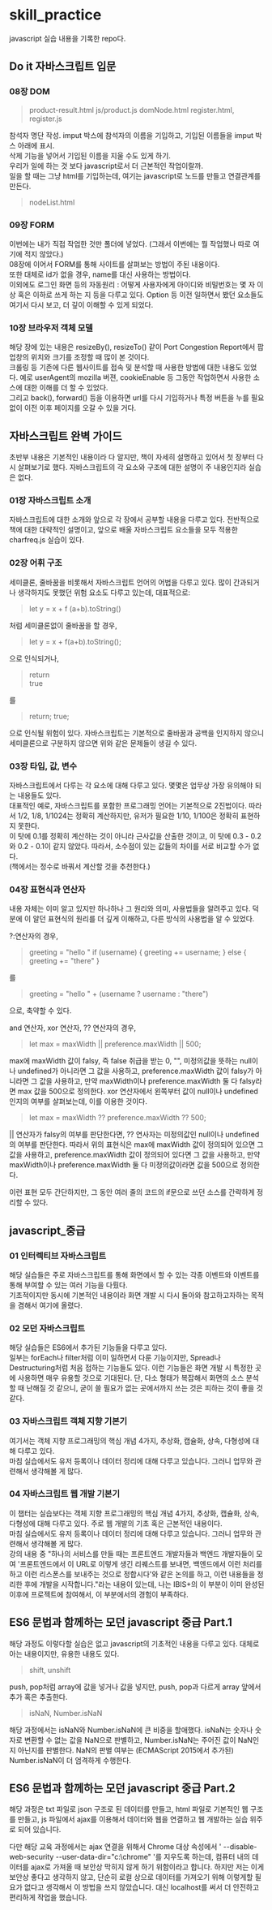 # skill_practice

javascript 실습 내용을 기록한 repo다.<br />

## Do it 자바스크립트 입문
### 08장 DOM
> product-result.html
> js/product.js
> domNode.html
> register.html, register.js<br />

참석자 명단 작성. imput 박스에 참석자의 이름을 기입하고, 기입된 이름들을 imput 박스 아래에 표시.<br />
삭제 기능을 넣어서 기입된 이름을 지울 수도 있게 하기.<br />
우리가 일에 하는 것 보다 javascript로서 더 근본적인 작업이랄까.<br />
일을 할 때는 그냥 html를 기입하는데, 여기는 javascript로 노드를 만들고 연결관계를 만든다.<br />
> nodeList.html<br />

### 09장 FORM
이번에는 내가 직접 작업한 것만 폴더에 넣었다. (그래서 이번에는 뭘 작업했나 따로 여기에 적지 않았다.)<br />
08장에 이어서 FORM를 통해 사이트를 살펴보는 방법이 주된 내용이다.<br />
또한 대체로 id가 없을 경우, name를 대신 사용하는 방법이다.<br />
이외에도 로그인 화면 등의 자동원리 : 어떻게 사용자에게 아이디와 비밀번호는 몇 자 이상 혹은 이하로 쓰게 하는 지 등을 다루고 있다. Option 등 이전 일하면서 봤던 요소들도 여기서 다시 보고, 더 깊이 이해할 수 있게 되었다.<br />

### 10장 브라우저 객체 모델
해당 장에 있는 내용은 resizeBy(), resizeTo() 같이 Port Congestion Report에서 팝업창의 위치와 크기를 조정할 때 많이 본 것이다.<br />
크롤링 등 기존에 다른 웹사이트를 접속 및 분석할 때 사용한 방법에 대한 내용도 있었다. 예로 userAgent의 mozilla 버젼, cookieEnable 등 그동안 작업하면서 사용한 소스에 대한 이해를 더 할 수 있었다.<br />
그리고 back(), forward() 등을 이용하면 url를 다시 기입하거나 특정 버튼을 누를 필요없이 이전 이후 페이지를 오갈 수 있을 거다.<br />

## 자바스크립트 완벽 가이드
초반부 내용은 기본적인 내용이라 다 알지만, 책이 자세히 설명하고 있어서 첫 장부터 다시 살펴보기로 했다. 자바스크립트의 각 요소와 구조에 대한 설명이 주 내용인지라 실습은 없다.

### 01장 자바스크립트 소개
자바스크립트에 대한 소개와 앞으로 각 장에서 공부할 내용을 다루고 있다. 전반적으로 책에 대한 대략적인 설명이고, 앞으로 배울 자바스크립트 요소들을 모두 적용한 charfreq.js 실습이 있다.<br />

### 02장 어휘 구조
세미클론, 줄바꿈을 비롯해서 자바스크립트 언어의 어법을 다루고 있다. 많이 간과되거나 생각하지도 못했던 위험 요소도 다루고 있는데, 대표적으로:<br />
> let y = x + f
> (a+b).toString()

처럼 세미클론없이 줄바꿈을 할 경우,<br />
> let y = x + f(a+b).toString();

으로 인식되거나,<br />
> return<br />
> true<br />

를<br />
> return; true;

으로 인식될 위험이 있다. 자바스크립트는 기본적으로 줄바꿈과 공백을 인지하지 않으니 세미클론으로 구분하지 않으면 위와 같은 문제들이 생길 수 있다.<br />

### 03장 타입, 값, 변수
자바스크립트에서 다루는 각 요소에 대해 다루고 있다. 몇몇은 업무상 가장 유의해야 되는 내용들도 있다.<br />
대표적인 예로, 자바스크립트를 포함한 프로그래밍 언어는 기본적으로 2진법이다. 따라서 1/2, 1/8, 1/1024는 정확히 계산하지만, 유저가 필요한 1/10, 1/100은 정확히 표현하지 못한다.<br />
이 탓에 0.1를 정확히 계산하는 것이 아니라 근사값을 산출한 것이고, 이 탓에 0.3 - 0.2와 0.2 - 0.1이 같지 않았다. 따라서, 소수점이 있는 값들의 차이를 서로 비교할 수가 없다.<br />
(책에서는 정수로 바꿔서 계산할 것을 추천한다.)<br />

### 04장 표현식과 연산자
내용 자체는 이미 알고 있지만 하나하나 그 원리와 의미, 사용법들을 알려주고 있다. 덕분에 이 알던 표현식의 원리를 더 깊게 이해하고, 다른 방식의 사용법을 알 수 있었다.<br />

?:연산자의 경우,<br />

> greeting = "hello "
> if (username) {
>  greeting += username;
>} else {
>  greeting += "there"
> }

를<br />
> greeting = "hello " + (username ? username : "there")

으로, 축약할 수 있다.

and 연산자, xor 연산자, ?? 연산자의 경우,<br />

> let max = maxWidth || preference.maxWidth || 500;

max에 maxWidth 값이 falsy, 즉 false 취급을 받는 0, "", 미정의값을 뜻하는 null이나 undefined가 아니라면 그 값을 사용하고, preference.maxWidth 값이 falsy가 아니라면 그 값을 사용하고, 만약 maxWidth이나 preference.maxWidth 둘 다 falsy라면 max 값을 500으로 정의한다. xor 연산자에서 왼쪽부터 값이 null이나 undefined인지의 여부를 살펴보는데, 이를 이용한 것이다.<br />

> let max = maxWidth ?? preference.maxWidth ?? 500;

|| 연산자가 falsy의 여부를 판단한다면, ?? 연사자는 미정의값인 null이나 undefined의 여부를 판단한다. 따라서 위의 표현식은 max에 maxWidth 값이 정의되어 있으면 그 값을 사용하고, preference.maxWidth 값이 정의되어 있다면 그 값을 사용하고, 만약 maxWidth이나 preference.maxWidth 둘 다 미정의값이라면 값을 500으로 정의한다.<br />

이런 표현 모두 간단하지만, 그 동안 여러 줄의 코드의 if문으로 쓰던 소스를 간략하게 정리할 수 있다.<br />

## javascript_중급
### 01 인터렉티브 자바스크립트
해당 실습들은 주로 자바스크립트를 통해 화면에서 할 수 있는 각종 이벤트와 이벤트를 통해 부여할 수 있는 여러 기능을 다뤘다.<br />
기초적이지만 동시에 기본적인 내용이라 화면 개발 시 다시 돌아와 참고하고자하는 목적을 겸해서 여기에 올렸다.<br />

### 02 모던 자바스크립트
해당 실습들은 ES6에서 추가된 기능들을 다루고 있다.<br />
일부는 forEach나 filter처럼 이미 일하면서 다룬 기능이지만, Spread나 Destructuring처럼 처음 접하는 기능들도 있다. 이런 기능들은 화면 개발 시 특정한 곳에 사용하면 매우 유용할 것으로 기대된다. 단, 다소 형태가 복잡해서 화면의 소스 분석할 때 난해질 것 같으니, 굳이 쓸 필요가 없는 곳에서까지 쓰는 것은 피하는 것이 좋을 것 같다.<br />

### 03 자바스크립트 객체 지향 기본기
여기서는 객체 지향 프로그래밍의 핵심 개념 4가지, 추상화, 캡슐화, 상속, 다형성에 대해 다루고 있다.<br />
마침 실습에서도 유저 등록이나 데이터 정리에 대해 다루고 있습니다. 그러니 업무와 관련해서 생각해볼 게 많다.<br />


### 04 자바스크립트 웹 개발 기본기
이 챕터는 실습보다는 객체 지향 프로그래밍의 핵심 개념 4가지, 추상화, 캡슐화, 상속, 다형성에 대해 다루고 있다. 주로 웹 개발의 기초 혹은 근본적인 내용이다.<br />
마침 실습에서도 유저 등록이나 데이터 정리에 대해 다루고 있습니다. 그러니 업무와 관련해서 생각해볼 게 많다.<br />
강의 내용 중 "하나의 서비스를 만들 때는 프론트엔드 개발자들과 백엔드 개발자들이 모여 '프론트엔드에서 이 URL로 이렇게 생긴 리퀘스트를 보내면, 백엔드에서 이런 처리를 하고 이런 리스폰스를 보내주는 것으로 정합시다'와 같은 논의를 하고, 이런 내용들을 정리한 후에 개발을 시작합니다."라는 내용이 있는데, 나는 IBIS+의 이 부분이 이미 완성된 이후에 프로젝트에 참여해서, 이 부분에서의 경험이 부족하다.<br />


## ES6 문법과 함께하는 모던 javascript 중급 Part.1
해당 과정도 이렇다할 실습은 없고 javascript의 기초적인 내용을 다루고 있다. 대체로 아는 내용이지만, 유용한 내용도 있다.<br />

> shift, unshift

push, pop처럼 array에 값을 넣거나 값을 넣지만, push, pop과 다르게 array 앞에서 추가 혹은 추출한다.<br />

> isNaN, Number.isNaN

해당 과정에서는 isNaN와 Number.isNaN에 큰 비중을 할애했다. isNaN는 숫자나 숫자로 변환할 수 없는 값을 NaN으로 판별하고, Number.isNaN는 주어진 값이 NaN인지 아닌지를 판별한다. NaN의 판별 여부는 (ECMAScript 2015에서 추가된) Number.isNaN이 더 엄격하게 수행한다.<br />


## ES6 문법과 함께하는 모던 javascript 중급 Part.2
해당 과정은 txt 파일로 json 구조로 된 데이터를 만들고, html 파일로 기본적인 웹 구조를 만들고, js 파일에서 ajax를 이용해서 데이터와 웹을 연결하고 웹 개발하는 실습 위주로 되어 있습니다.<br />

다만 해당 교육 과정에서는 ajax 연결을 위해서 Chrome 대상 속성에서 ' --disable-web-security --user-data-dir="c:\chrome" '를 지우도록 하는데, 컴퓨터 내의 데이터를 ajax로 가져올 때 보안상 막히지 않게 하기 위함이라고 합니다. 하지만 저는 이게 보안상 좋다고 생각하지 않고, 단순히 로컬 상으로 데이터를 가져오기 위해 이렇게할 필요가 없다고 생각해서 이 방법을 쓰지 않았습니다. 대신 localhost를 써서 더 안전하고 편리하게 작업을 했습니다.<br />
